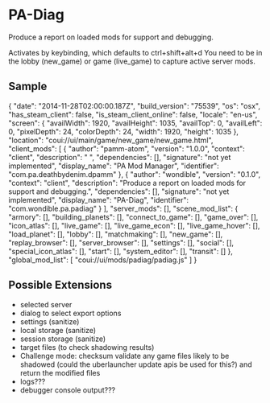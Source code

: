# PA-Diag

Produce a report on loaded mods for support and debugging.

Activates by keybinding, which defaults to ctrl+shift+alt+d You need to be in the lobby (new_game) or game (live_game) to capture active server mods.

## Sample

{
  "date": "2014-11-28T02:00:00.187Z",
  "build_version": "75539",
  "os": "osx",
  "has_steam_client": false,
  "is_steam_client_online": false,
  "locale": "en-us",
  "screen": {
    "availWidth": 1920,
    "availHeight": 1035,
    "availTop": 0,
    "availLeft": 0,
    "pixelDepth": 24,
    "colorDepth": 24,
    "width": 1920,
    "height": 1035
  },
  "location": "coui://ui/main/game/new_game/new_game.html",
  "client_mods": [
    {
      "author": "pamm-atom",
      "version": "1.0.0",
      "context": "client",
      "description": " ",
      "dependencies": [],
      "signature": "not yet implemented",
      "display_name": "PA Mod Manager",
      "identifier": "com.pa.deathbydenim.dpamm"
    },
    {
      "author": "wondible",
      "version": "0.1.0",
      "context": "client",
      "description": "Produce a report on loaded mods for support and debugging.",
      "dependencies": [],
      "signature": "not yet implemented",
      "display_name": "PA-Diag",
      "identifier": "com.wondible.pa.padiag"
    }
  ],
  "server_mods": [],
  "scene_mod_list": {
    "armory": [],
    "building_planets": [],
    "connect_to_game": [],
    "game_over": [],
    "icon_atlas": [],
    "live_game": [],
    "live_game_econ": [],
    "live_game_hover": [],
    "load_planet": [],
    "lobby": [],
    "matchmaking": [],
    "new_game": [],
    "replay_browser": [],
    "server_browser": [],
    "settings": [],
    "social": [],
    "special_icon_atlas": [],
    "start": [],
    "system_editor": [],
    "transit": []
  },
  "global_mod_list": [
    "coui://ui/mods/padiag/padiag.js"
  ]
}

## Possible Extensions

- selected server
- dialog to select export options
- settings (sanitize)
- local storage (sanitize)
- session storage (sanitize)
- target files (to check shadowing results)
- Challenge mode: checksum validate any game files likely to be shadowed (could the uberlauncher update apis be used for this?) and return the modified files
- logs???
- debugger console output???
